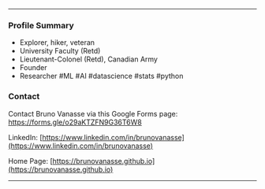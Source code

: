 * * *

### Profile Summary
* Explorer, hiker, veteran
* University Faculty (Retd)
* Lieutenant-Colonel (Retd), Canadian Army
* Founder
* Researcher #ML #AI #datascience #stats #python

### Contact 

Contact Bruno Vanasse via this Google Forms page: [https://forms.gle/o29aKTZFN9G36T6W8 ](https://forms.gle/o29aKTZFN9G36T6W8) 

LinkedIn: [https://www.linkedin.com/in/brunovanasse](https://www.linkedin.com/in/brunovanasse)

Home Page: [https://brunovanasse.github.io](https://brunovanasse.github.io)

* * *
